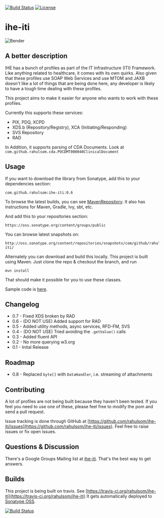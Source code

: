 [![Build Status](https://travis-ci.org/rahulsom/ihe-iti.svg?branch=master)](https://travis-ci.org/rahulsom/ihe-iti)
[![License](https://img.shields.io/badge/License-Apache%202.0-blue.svg)](https://opensource.org/licenses/Apache-2.0)

ihe-iti
=======

![Bender](http://i.imgur.com/M6TjMim.jpg)

A better description
--------------------

IHE has a bunch of profiles as part of the IT Infrastructure (ITI) Framework.
Like anything related to healthcare, it comes with its own quirks. Also given
that these profiles use SOAP Web Services and use MTOM and JAXB doesn't like
a lot of things that are being done here, any developer is likely to have a
tough time dealing with these profiles.

This project aims to make it easier for anyone who wants to work with these
profiles.

Currently this supports these services:

* PIX, PDQ, XCPD
* XDS.b (Repository/Registry), XCA (Initiating/Responding)
* SVS Repository
* RAD

In Addition, it supports parsing of CDA Documents. Look at `com.github.rahulsom.cda.POCDMT000040ClinicalDocument`


Usage
-----

If you want to download the library from Sonatype, add this to your dependencies
section:

    com.github.rahulsom:ihe-iti:0.6

To browse the latest builds, you can see [MavenRepository](http://mvnrepository.com/artifact/com.github.rahulsom/ihe-iti). It also has instructions for Maven, Gradle, Ivy, sbt, etc.

And add this to your repositories section:

    https://oss.sonatype.org/content/groups/public
    
You can browse latest snapshots on:

    http://oss.sonatype.org/content/repositories/snapshots/com/github/rahulsom/ihe-iti/
    
Alternately you can download and build this locally. This project is built using
Maven. Just clone the repo & checkout the branch, and run

    mvn install

That should make it possible for you to use these classes.

Sample code is [here](http://rahulsom.github.io/ihe-iti/).

Changelog
---------
* 0.7 - Fixed XDS broken by RAD
* 0.6 - (DO NOT USE) Added support for RAD
* 0.5 - Added utility methods, async services, RFD-FM, SVS
* 0.4 - (DO NOT USE) Tried avoiding the `.getValue()` calls
* 0.3 - Added fluent API
* 0.2 - No more querying w3.org
* 0.1 - Inital Release

Roadmap
-------
* 0.8 - Replaced `byte[]` with `DataHandler`, i.e. streaming of attachments

Contributing
------------

A lot of profiles are not being built because they haven't been tested. If you
feel you need to use one of these, please feel free to modify the pom and send
a pull request.

Issue tracking is done through GitHub at [https://github.com/rahulsom/ihe-iti/issues](https://github.com/rahulsom/ihe-iti/issues). Feel free to raise issues or fix open issues.

Questions & Discussion
----------------------

There's a Google Groups Mailing list at [ihe-iti](https://groups.google.com/d/forum/ihe-iti). That's the best way to get answers.

Builds
------

This project is being built on travis. See
[https://travis-ci.org/rahulsom/ihe-iti](https://travis-ci.org/rahulsom/ihe-iti)
It gets automatically deployed to [Sonatype OSS](https://oss.sonatype.org/).

[![Build Status](https://travis-ci.org/rahulsom/ihe-iti.png)](https://travis-ci.org/rahulsom/ihe-iti)
